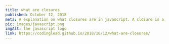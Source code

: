 ```yaml
---
title: what are closures
published: October 12, 2018
meta: A explanation on what closures are in javascript. A closure is a function that refer to variables declared by a parent function. This is only possible because of lexical scoping.
pic: images/javascript.png
imgAlt: the javascript logo
link: https://codinglead.github.io/2018/10/12/what-are-closures/
---
```


